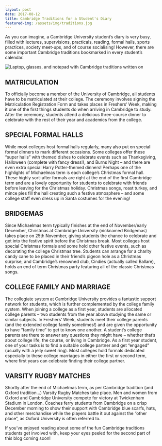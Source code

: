 ```yaml
---
layout: post
date: 2017-08-12
title: Cambridge Traditions for a Student's Diary
featured-img: /assets/img/traditions.jpg
---
```

As you can imagine, a Cambridge University student’s diary is very busy, filled with lectures, supervisions, practicals, reading, formal halls, sports practices, society meet-ups, and of course socialising! However, there are some important Cambridge traditions bookmarked in every student’s calendar.

![Laptop, glasses, and notepad with Cambridge traditions written on](/assets/img/traditions.jpg)

<h2>MATRICULATION</h2>
To officially become a member of the University of Cambridge, all students have to be matriculated at their college. The ceremony involves signing the Matriculation Registration Form and takes places in Freshers’ Week, making it one of the first things students do when arriving in Cambridge to study. After the ceremony, students attend a delicious three-course dinner to celebrate with the rest of their year and academics from the college.

<h2>SPECIAL FORMAL HALLS</h2>
While most colleges host formal halls regularly, many also put on special formal dinners to mark different occasions. Some colleges offer these “super halls” with themed dishes to celebrate events such as Thanksgiving, Halloween (complete with fancy dress!), and Burns Night – and there are even extra special Harry Potter-themed dinners! Perhaps one of the highlights of Michaelmas term is each college’s Christmas formal hall. These highly sort-after formals are right at the end of the first Cambridge term and are a lovely opportunity for students to celebrate with friends before leaving for the Christmas holiday. Christmas songs, roast turkey, and mince pies fill the hall creating such a festive atmosphere – and some college staff even dress up in Santa costumes for the evening!

<h2>BRIDGEMAS</h2>
Since Michaelmas term typically finishes at the end of November/early December, Christmas at Cambridge University (nicknamed Bridgemas) takes place on 25th November, giving students the chance to celebrate and get into the festive spirit before the Christmas break. Most colleges host special Christmas formals and some hold other festive events, such as decorating the college Christmas tree. Students can arrange for a charity candy cane to be placed in their friend’s pigeon hole as a Christmas surprise, and Cambridge’s renowned club, Cindies (actually called Ballare), holds an end of term Christmas party featuring all of the classic Christmas songs.

<h2>COLLEGE FAMILY AND MARRIAGE</h2>
The collegiate system at Cambridge University provides a fantastic support network for students, which is further complemented by the college family system. When joining a college as a first year, students are allocated college parents – two students from the year above studying the same or similar subjects. In Freshers’ Week, students meet their college parents (and the extended college family sometimes!) and are given the opportunity to have “family time” to get to know one another. A student’s college parents are there to answer any questions they might have – whether that’s about college life, the course, or living in Cambridge. As a first year student, one of your tasks is to find a suitable college partner and get “engaged” (usually with a jelly sweet ring). Most colleges hold formals dedicated especially to these college marriages in either the first or second term, where first years can celebrate finding their college partner.

<h2>VARSITY RUGBY MATCHES</h2>
Shortly after the end of Michaelmas term, as per Cambridge tradition (and Oxford tradition…) Varsity Rugby Matches take place. Men and women from Oxford and Cambridge University compete for victory at Twickenham Stadium in London. Coaches ferry students from Cambridge on a crisp December morning to show their support with Cambridge blue scarfs, hats, and other merchandise while the players battle it out against the “other place”, as Oxford University is often referred to.

If you’ve enjoyed reading about some of the fun Cambridge traditions students get involved with, keep your eyes peeled for the second part of this blog coming soon!

